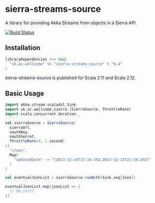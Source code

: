 # sierra-streams-source

A library for providing Akka Streams from objects in a Sierra API.

[![Build Status](https://travis-ci.org/wellcomecollection/sierra-streams-source.svg?branch=master)](https://travis-ci.org/wellcomecollection/sierra-streams-source)

## Installation

```scala
libraryDependencies ++= Seq(
  "uk.ac.wellcome" %% "sierra-streams-source" % "0.4"
)
```

sierra-streams-source is published for Scala 2.11 and Scala 2.12.

## Basic Usage

```Scala
import akka.stream.scaladsl.Sink
import uk.ac.wellcome.sierra.{SierraSource, ThrottleRate}
import scala.concurrent.duration._

val sierraSource = SierraSource(
  sierraUrl, 
  oauthKey, 
  oauthSecret, 
  ThrottleRate(4, 1.second)
)(
  "items", 
  Map(
    "updatedDate" -> "[2013-12-10T17:16:35Z,2013-12-13T21:34:35Z]"
  )
)

val eventualJsonList = sierraSource.runWith(Sink.seq[Json])

eventualJsonList.map(jsonList => {
  // Do stuff
})
```
